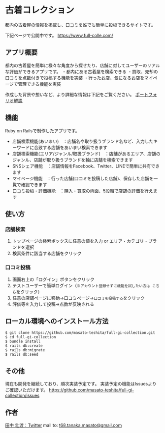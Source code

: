 # 古着コレクション
都内の古着屋の情報を掲載し、口コミを誰でも簡単に投稿できるサイトです。

下記ページで公開中です。
https://www.full-colle.com/

## アプリ概要
都内の古着屋を簡単に様々な角度から探せたり、店舗に対してユーザーのリアルな評価ができるアプリです。
・都内にある古着屋を検索できる
・買取、売却の口コミを点数付きで投稿する機能を実装
・行ったお店、気になるお店をマイページで管理できる機能を実装

作成した背景や想いなど、より詳細な情報は下記をご覧ください。
[ポートフォリオ解説](https://qiita.com/masato-teshita/private/f1b6dc272c4c92681739)

## 機能
Ruby on Railsで制作したアプリです。
- 店舗検索機能(あいまい)　：店舗名や取り扱うブランド名など、入力したキーワードに合致する店舗をあいまい検索できます
- 店舗検索機能(エリア/ジャンル/取扱ブランド)　：店舗があるエリア、店舗のジャンル、店舗が取り扱うブランドを軸に店舗を検索できます
- SNSシェア機能　：店舗情報をFacebook、Twitter、LINEで簡単に共有できます
- マイページ機能　：行った店舗(口コミを投稿した店舗)、保存した店舗を一覧で確認できます
- 口コミ投稿・評価機能　：購入・買取の両面、5段階で店舗の評価を行えます

## 使い方
### 店舗検索
1. トップページの検索ボックスに任意の値を入力 or エリア・カテゴリ・ブランドを選択
2. 検索条件に該当する店舗をクリック
### 口コミ投稿
1. 画面右上の「ログイン」ボタンをクリック
2. テストユーザーで簡単ログイン（`※アカウント登録せずに機能を試したい方は こちら`をクリック）
3. 任意の店舗ページに移動→口コミページ→`口コミを投稿する`をクリック
4. 評価等を入力して投稿→点数が反映される

## ローカル環境へのインストール方法
```
$ git clone https://github.com/masato-teshita/full-gi-collection.git
$ cd full-gi-collection
$ bundle install
$ rails db:create
$ rails db:migrate
$ rails db:seed
```

## その他
現在も開発を継続しており、順次実装予定です。
実装予定の機能はIssuesよりご確認いただけます。
https://github.com/masato-teshita/full-gi-collection/issues

## 作者
[田中 壮渡：Twitter](https://twitter.com/masato_teshita)
mail to: [t68.tanaka.masato@gmail.com](mailto:t68.tanaka.masato@gmail.com)

